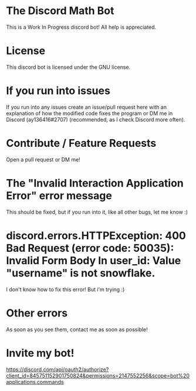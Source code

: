 # The Discord Math Bot

This is a Work In Progress discord bot! All help is appreciated.


# License

This discord bot is licensed under the GNU license.

# If you run into issues
If you run into any issues create an issue/pull request here with an explanation of how the modified code fixes the program
or DM me in Discord (ay136416#2707) (recommended, as I check Discord more often). 

# Contribute / Feature Requests

Open a pull request or DM me!

# The "Invalid Interaction Application Error" error message

This should be fixed, but if you run into it, like all other bugs, let me know :)

# discord.errors.HTTPException: 400 Bad Request (error code: 50035): Invalid Form Body In user_id: Value "username" is not snowflake.

I don't know how to fix this error! But i'm trying :)

# Other errors

As soon as you see them, contact me as soon as possible!

# Invite my bot!

https://discord.com/api/oauth2/authorize?client_id=845751152901750824&permissions=2147552256&scope=bot%20applications.commands
